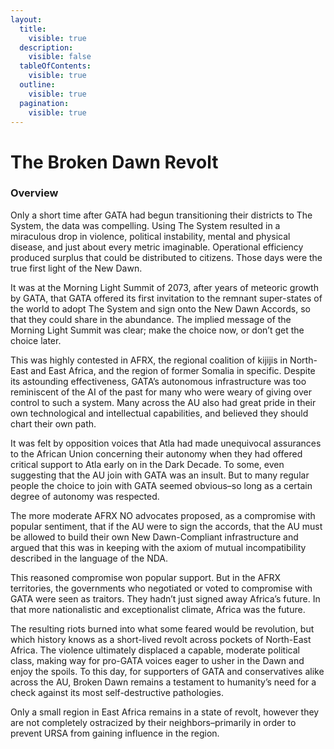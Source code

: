 ```yaml
---
layout:
  title:
    visible: true
  description:
    visible: false
  tableOfContents:
    visible: true
  outline:
    visible: true
  pagination:
    visible: true
---
```


# The Broken Dawn Revolt

### Overview

Only a short time after GATA had begun transitioning their districts to The System, the data was compelling. Using The System resulted in a miraculous drop in violence, political instability, mental and physical disease, and just about every metric imaginable. Operational efficiency produced surplus that could be distributed to citizens. Those days were the true first light of the New Dawn.

It was at the Morning Light Summit of 2073, after years of meteoric growth by GATA, that GATA offered its first invitation to the remnant super-states of the world to adopt The System and sign onto the New Dawn Accords, so that they could share in the abundance. The implied message of the Morning Light Summit was clear; make the choice now, or don’t get the choice later.

This was highly contested in AFRX, the regional coalition of kijijis in North-East and East Africa, and the region of former Somalia in specific. Despite its astounding effectiveness, GATA’s autonomous infrastructure was too reminiscent of the AI of the past for many who were weary of giving over control to such a system. Many across the AU also had great pride in their own technological and intellectual capabilities, and believed they should chart their own path.

It was felt by opposition voices that Atla had made unequivocal assurances to the African Union concerning their autonomy when they had offered critical support to Atla early on in the Dark Decade. To some, even suggesting that the AU join with GATA was an insult. But to many regular people the choice to join with GATA seemed obvious–so long as a certain degree of autonomy was respected.

The more moderate AFRX NO advocates proposed, as a compromise with popular sentiment, that if the AU were to sign the accords, that the AU must be allowed to build their own New Dawn-Compliant infrastructure and argued that this was in keeping with the axiom of mutual incompatibility described in the language of the NDA.

This reasoned compromise won popular support. But in the AFRX territories, the governments who negotiated or voted to compromise with GATA were seen as traitors. They hadn’t just signed away Africa’s future. In that more nationalistic and exceptionalist climate, Africa was the future.

The resulting riots burned into what some feared would be revolution, but which history knows as a short-lived revolt across pockets of North-East Africa. The violence ultimately displaced a capable, moderate political class, making way for pro-GATA voices eager to usher in the Dawn and enjoy the spoils. To this day, for supporters of GATA and conservatives alike across the AU, Broken Dawn remains a testament to humanity’s need for a check against its most self-destructive pathologies.

Only a small region in East Africa remains in a state of revolt, however they are not completely ostracized by their neighbors–primarily in order to prevent URSA from gaining influence in the region.
